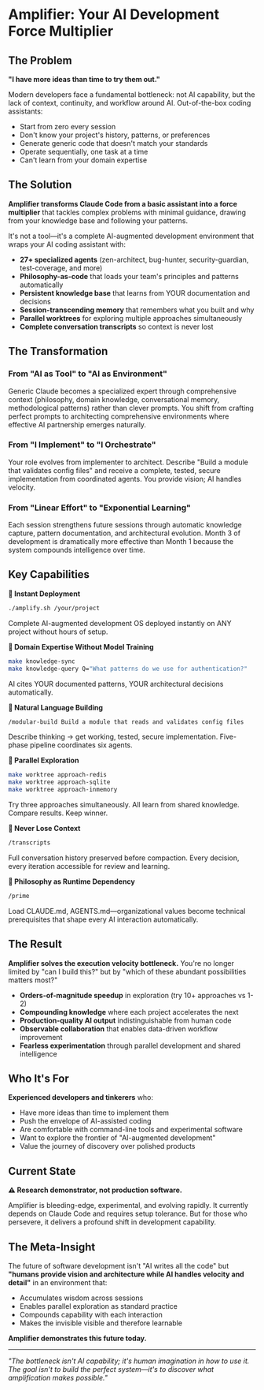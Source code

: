 # Amplifier: Your AI Development Force Multiplier

## The Problem

**"I have more ideas than time to try them out."**

Modern developers face a fundamental bottleneck: not AI capability, but the lack of context, continuity, and workflow around AI. Out-of-the-box coding assistants:
- Start from zero every session
- Don't know your project's history, patterns, or preferences
- Generate generic code that doesn't match your standards
- Operate sequentially, one task at a time
- Can't learn from your domain expertise

## The Solution

**Amplifier transforms Claude Code from a basic assistant into a force multiplier** that tackles complex problems with minimal guidance, drawing from your knowledge base and following your patterns.

It's not a tool—it's a complete AI-augmented development environment that wraps your AI coding assistant with:
- **27+ specialized agents** (zen-architect, bug-hunter, security-guardian, test-coverage, and more)
- **Philosophy-as-code** that loads your team's principles and patterns automatically
- **Persistent knowledge base** that learns from YOUR documentation and decisions
- **Session-transcending memory** that remembers what you built and why
- **Parallel worktrees** for exploring multiple approaches simultaneously
- **Complete conversation transcripts** so context is never lost

## The Transformation

### From "AI as Tool" to "AI as Environment"

Generic Claude becomes a specialized expert through comprehensive context (philosophy, domain knowledge, conversational memory, methodological patterns) rather than clever prompts. You shift from crafting perfect prompts to architecting comprehensive environments where effective AI partnership emerges naturally.

### From "I Implement" to "I Orchestrate"

Your role evolves from implementer to architect. Describe "Build a module that validates config files" and receive a complete, tested, secure implementation from coordinated agents. You provide vision; AI handles velocity.

### From "Linear Effort" to "Exponential Learning"

Each session strengthens future sessions through automatic knowledge capture, pattern documentation, and architectural evolution. Month 3 of development is dramatically more effective than Month 1 because the system compounds intelligence over time.

## Key Capabilities

**🚀 Instant Deployment**
```bash
./amplify.sh /your/project
```
Complete AI-augmented development OS deployed instantly on ANY project without hours of setup.

**🧠 Domain Expertise Without Model Training**
```bash
make knowledge-sync
make knowledge-query Q="What patterns do we use for authentication?"
```
AI cites YOUR documented patterns, YOUR architectural decisions automatically.

**🎯 Natural Language Building**
```bash
/modular-build Build a module that reads and validates config files
```
Describe thinking → get working, tested, secure implementation. Five-phase pipeline coordinates six agents.

**🔀 Parallel Exploration**
```bash
make worktree approach-redis
make worktree approach-sqlite
make worktree approach-inmemory
```
Try three approaches simultaneously. All learn from shared knowledge. Compare results. Keep winner.

**💾 Never Lose Context**
```bash
/transcripts
```
Full conversation history preserved before compaction. Every decision, every iteration accessible for review and learning.

**📐 Philosophy as Runtime Dependency**
```bash
/prime
```
Load CLAUDE.md, AGENTS.md—organizational values become technical prerequisites that shape every AI interaction automatically.

## The Result

**Amplifier solves the execution velocity bottleneck.** You're no longer limited by "can I build this?" but by "which of these abundant possibilities matters most?"

- **Orders-of-magnitude speedup** in exploration (try 10+ approaches vs 1-2)
- **Compounding knowledge** where each project accelerates the next
- **Production-quality AI output** indistinguishable from human code
- **Observable collaboration** that enables data-driven workflow improvement
- **Fearless experimentation** through parallel development and shared intelligence

## Who It's For

**Experienced developers and tinkerers** who:
- Have more ideas than time to implement them
- Push the envelope of AI-assisted coding
- Are comfortable with command-line tools and experimental software
- Want to explore the frontier of "AI-augmented development"
- Value the journey of discovery over polished products

## Current State

**⚠️ Research demonstrator, not production software.**

Amplifier is bleeding-edge, experimental, and evolving rapidly. It currently depends on Claude Code and requires setup tolerance. But for those who persevere, it delivers a profound shift in development capability.

## The Meta-Insight

The future of software development isn't "AI writes all the code" but **"humans provide vision and architecture while AI handles velocity and detail"** in an environment that:
- Accumulates wisdom across sessions
- Enables parallel exploration as standard practice
- Compounds capability with each interaction
- Makes the invisible visible and therefore learnable

**Amplifier demonstrates this future today.**

---

*"The bottleneck isn't AI capability; it's human imagination in how to use it. The goal isn't to build the perfect system—it's to discover what amplification makes possible."*
